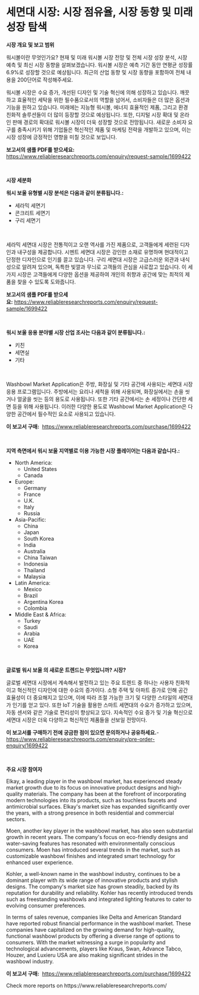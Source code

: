 <p><h1>세면대 시장: 시장 점유율, 시장 동향 및 미래 성장 탐색</h1></p><p><strong>시장 개요 및 보고 범위</strong></p>
<p><p>워시볼이란 무엇인가요? 현재 및 미래 워시볼 시장 전망 및 전체 시장 성장 분석, 시장 예측 및 최신 시장 동향을 살펴보겠습니다. 워시볼 시장은 예측 기간 동안 연평균 성장률 6.9%로 성장할 것으로 예상됩니다. 최근의 산업 동향 및 시장 동향을 포함하여 전체 내용을 200단어로 작성해주세요. </p><p>워시볼 시장은 수요 증가, 개선된 디자인 및 기술 혁신에 의해 성장하고 있습니다. 깨끗하고 효율적인 세탁을 위한 필수품으로서의 역할을 넘어서, 소비자들은 더 많은 옵션과 기능을 원하고 있습니다. 미래에는 지능형 워시볼, 에너지 효율적인 제품, 그리고 환경 친화적 솔루션들이 더 많이 등장할 것으로 예상됩니다. 또한, 디지털 시장 확대 및 온라인 판매 경로의 확대로 워시볼 시장이 더욱 성장할 것으로 전망됩니다. 새로운 소비자 요구를 충족시키기 위해 기업들은 혁신적인 제품 및 마케팅 전략을 개발하고 있으며, 이는 시장 성장에 긍정적인 영향을 미칠 것으로 보입니다.</p></p>
<p><strong>보고서의 샘플 PDF를 받으세요:</strong> <a href="https://www.reliableresearchreports.com/enquiry/request-sample/1699422">https://www.reliableresearchreports.com/enquiry/request-sample/1699422</a></p>
<p>&nbsp;</p>
<p><strong>시장 세분화</strong></p>
<p><strong>워시 보울 유형별 시장 분석은 다음과 같이 분류됩니다.:</strong></p>
<p><ul><li>세라믹 세면기</li><li>콘크리트 세면기</li><li>구리 세면기</li></ul></p>
<p>&nbsp;</p>
<p><p>세라믹 세면대 시장은 전통적이고 오랜 역사를 가진 제품으로, 고객들에게 세련된 디자인과 내구성을 제공합니다. 시멘트 세면대 시장은 강인한 소재로 유명하며 현대적이고 단정한 디자인으로 인기를 끌고 있습니다. 구리 세면대 시장은 고급스러운 외관과 내식성으로 알려져 있으며, 독특한 빛깔과 무늬로 고객들의 관심을 사로잡고 있습니다. 이 세 가지 시장은 고객들에게 다양한 옵션을 제공하여 개인의 취향과 공간에 맞는 최적의 제품을 찾을 수 있도록 도와줍니다.</p></p>
<p><strong>보고서의 샘플 PDF를 받으세요:</strong>&nbsp;<a href="https://www.reliableresearchreports.com/enquiry/request-sample/1699422">https://www.reliableresearchreports.com/enquiry/request-sample/1699422</a></p>
<p>&nbsp;</p>
<p><strong> 워시 보울 응용 분야별 시장 산업 조사는 다음과 같이 분류됩니다.:</strong></p>
<p><ul><li>키친</li><li>세면실</li><li>기타</li></ul></p>
<p>&nbsp;</p>
<p><p>Washbowl Market Application은 주방, 화장실 및 기타 공간에 사용되는 세면대 시장 응용 프로그램입니다. 주방에서는 요리나 세척을 위해 사용되며, 화장실에서는 손을 씻거나 얼굴을 씻는 등의 용도로 사용됩니다. 또한 기타 공간에서는 손 세정이나 간단한 세면 등을 위해 사용됩니다. 이러한 다양한 용도로 Washbowl Market Application은 다양한 공간에서 필수적인 요소로 사용되고 있습니다.</p></p>
<p><strong>이 보고서 구매:</strong>&nbsp; <a href="https://www.reliableresearchreports.com/purchase/1699422">https://www.reliableresearchreports.com/purchase/1699422</a></p>
<p>&nbsp;</p>
<p><strong>지역 측면에서 워시 보울 지역별로 이용 가능한 시장 플레이어는 다음과 같습니다.:</strong></p>
<p><ul>
    <li>
        North America:
        <ul>
            <li>United States</li>
            <li>Canada</li>
        </ul>
    </li>
    <li>
        Europe:
        <ul>
            <li>Germany</li>
            <li>France</li>
            <li>U.K.</li>
            <li>Italy</li>
            <li>Russia</li>
        </ul>
    </li>
    <li>
        Asia-Pacific:
        <ul>
            <li>China</li>
            <li>Japan</li>
            <li>South Korea</li>
            <li>India</li>
            <li>Australia</li>
            <li>China Taiwan</li>
            <li>Indonesia</li>
            <li>Thailand</li>
            <li>Malaysia</li>
        </ul>
    </li>
    <li>
        Latin America:
        <ul>
            <li>Mexico</li>
            <li>Brazil</li>
            <li>Argentina Korea</li>
            <li>Colombia</li>
        </ul>
    </li>
    <li>
        Middle East & Africa:
        <ul>
            <li>Turkey</li>
            <li>Saudi</li>
            <li>Arabia</li>
            <li>UAE</li>
            <li>Korea</li>
        </ul>
    </li>
    </ul></p>
<p>&nbsp;</p>
<p><strong>글로벌 워시 보울 의 새로운 트렌드는 무엇입니까? 시장?</strong></p>
<p><p>글로벌 세면대 시장에서 계속해서 발전하고 있는 주요 트렌드 중 하나는 사용자 친화적이고 혁신적인 디자인에 대한 수요의 증가이다. 소형 주택 및 아파트 증가로 인해 공간 효율성이 더 중요해지고 있으며, 이에 따라 조절 가능한 크기 및 다양한 스타일의 세면대가 인기를 얻고 있다. 또한 IoT 기술을 활용한 스마트 세면대의 수요가 증가하고 있으며, 자동 센서와 같은 기술로 편리성이 향상되고 있다. 지속적인 수요 증가 및 기술 혁신으로 세면대 시장은 더욱 다양하고 혁신적인 제품들을 선보일 전망이다.</p></p>
<p><strong>이 보고서를 구매하기 전에 궁금한 점이 있으면 문의하거나 공유하세요.</strong>- <a href="https://www.reliableresearchreports.com/enquiry/pre-order-enquiry/1699422">https://www.reliableresearchreports.com/enquiry/pre-order-enquiry/1699422</a></p>
<p>&nbsp;</p>
<p><strong>주요 시장 참여자</strong></p>
<p><p>Elkay, a leading player in the washbowl market, has experienced steady market growth due to its focus on innovative product designs and high-quality materials. The company has been at the forefront of incorporating modern technologies into its products, such as touchless faucets and antimicrobial surfaces. Elkay's market size has expanded significantly over the years, with a strong presence in both residential and commercial sectors.</p><p>Moen, another key player in the washbowl market, has also seen substantial growth in recent years. The company's focus on eco-friendly designs and water-saving features has resonated with environmentally conscious consumers. Moen has introduced several trends in the market, such as customizable washbowl finishes and integrated smart technology for enhanced user experience.</p><p>Kohler, a well-known name in the washbowl industry, continues to be a dominant player with its wide range of innovative products and stylish designs. The company's market size has grown steadily, backed by its reputation for durability and reliability. Kohler has recently introduced trends such as freestanding washbowls and integrated lighting features to cater to evolving consumer preferences.</p><p>In terms of sales revenue, companies like Delta and American Standard have reported robust financial performance in the washbowl market. These companies have capitalized on the growing demand for high-quality, functional washbowl products by offering a diverse range of options to consumers. With the market witnessing a surge in popularity and technological advancements, players like Kraus, Swan, Advance Tabco, Houzer, and Luxieru USA are also making significant strides in the washbowl industry.</p></p>
<p><strong>이 보고서 구매:</strong>&nbsp;&nbsp;<a href="https://www.reliableresearchreports.com/purchase/1699422">https://www.reliableresearchreports.com/purchase/1699422</a></p>
<p>Check more reports on https://www.reliableresearchreports.com/</p>
